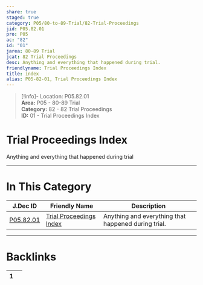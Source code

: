 ```yaml
---  
share: true  
staged: true  
category: P05/80-to-89-Trial/82-Trial-Proceedings  
jid: P05.82.01  
pro: P05  
ac: "82"  
id: "01"  
jarea: 80-89 Trial  
jcat: 82 Trial Proceedings  
desc: Anything and everything that happened during trial.  
friendlyname: Trial Proceedings Index  
title: index  
alias: P05-82-01, Trial Proceedings Index  
---  
```

  
>[!info]- Location: P05.82.01  
>**Area:** P05 - 80-89 Trial  
>**Category:** 82 - 82 Trial Proceedings  
>**ID:** 01 - Trial Proceedings Index  
  
# Trial Proceedings Index  
  
Anything and everything that happened during trial  
   
  
  
---  
# In This Category  
  
| J.Dec ID                                                                               | Friendly Name                                                                                        | Description                                         |  
| -------------------------------------------------------------------------------------- | ---------------------------------------------------------------------------------------------------- | --------------------------------------------------- |  
| [P05.82.01](index.md) | [Trial Proceedings Index](index.md) | Anything and everything that happened during trial. |  
  
  
---  
# Backlinks  
<div><table class="dataview table-view-table"><thead class="table-view-thead"><tr class="table-view-tr-header"><th class="table-view-th"><span></span><span class="dataview small-text">1</span></th><th class="table-view-th"><span></span></th></tr></thead><tbody class="table-view-tbody"></tbody></table></div>